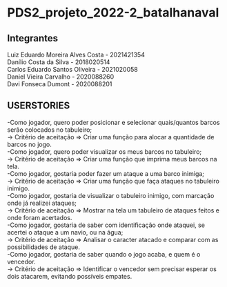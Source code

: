 # PDS2_projeto_2022-2_batalhanaval

## Integrantes

<p>
Luiz Eduardo Moreira Alves Costa - 2021421354 <br />
Danílio Costa da Silva - 2018020514 <br />
Carlos Eduardo Santos Oliveira - 2021020058 <br />
Daniel Vieira Carvalho - 2020088260 <br />
Davi Fonseca Dumont - 2020088201 <br />
</p>

## USERSTORIES

<p>
-Como jogador, quero poder posicionar e selecionar quais/quantos barcos serão colocados no tabuleiro; <br/>
  -> Critério de aceitação => Criar uma função para alocar a quantidade de barcos no jogo. <br/>
-Como jogador, quero poder visualizar os meus barcos no tabuleiro; <br/>
  -> Critério de aceitação => Criar uma função que imprima meus barcos na tela. <br/>
-Como jogador, gostaria poder fazer um ataque a uma barco inimiga; <br/>
  -> Critério de aceitação => Criar uma função que faça ataques no tabuleiro inimigo. <br/>
-Como jogador, gostaria de visualizar o tabuleiro inimigo, com marcação onde já realizei ataques; <br/>
  -> Critério de aceitação => Mostrar na tela um tabuleiro de ataques feitos e onde foram acertados. <br/>
-Como jogador, gostaria de saber com identificação onde ataquei, se acertei o ataque a um navio, ou na água; <br/>
  -> Critério de aceitação => Analisar o caracter atacado e comparar com as possibilidades de ataque. <br/>
-Como jogador, gostaria de saber quando o jogo acaba, e quem é o vencedor. <br/>
  -> Critério de aceitação => Identificar o vencedor sem precisar esperar os dois atacarem, evitando possíveis empates. <br/>
</p>
